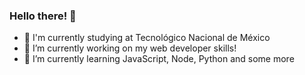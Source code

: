 ### Hello there! 👋
- 🍎 I'm currently studying at Tecnológico Nacional de México
- 💼 I’m currently working on my web developer skills!
- 🌱 I’m currently learning JavaScript, Node, Python and some more

<!--
**rebesbc/rebesbc** is a ✨ _special_ ✨ repository because its `README.md` (this file) appears on your GitHub profile.

Here are some ideas to get you started:

- 📓 I'm currently studying at Tecnológico Nacional de México
- 🧰 I’m currently working on my web developer skills!
- 🌱 I’m currently learning Python, DevOps, JavaScript, and some more
-->
